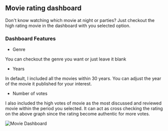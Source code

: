 ## Movie rating dashboard

Don't know watching which movie at night or parties?
Just checkout the high rating movie in the dashboard with you selected option.

### Dashboard Features

- Genre

You can checkout the genre you want or just leave it blank

- Years

In default, I included all the movies within 30 years.
You can adjust the year of the movie it published for your interest.

- Number of votes

I also included the high votes of movie as the most discussed and reviewed movie within the period you selected.
It can act as cross checking the rating on the above graph since the rating become authentic for more votes.

![Movie Dashboard](https://github.com/davidchan0629/movie/blob/dev/Movie%20Dashboard.jpg)

